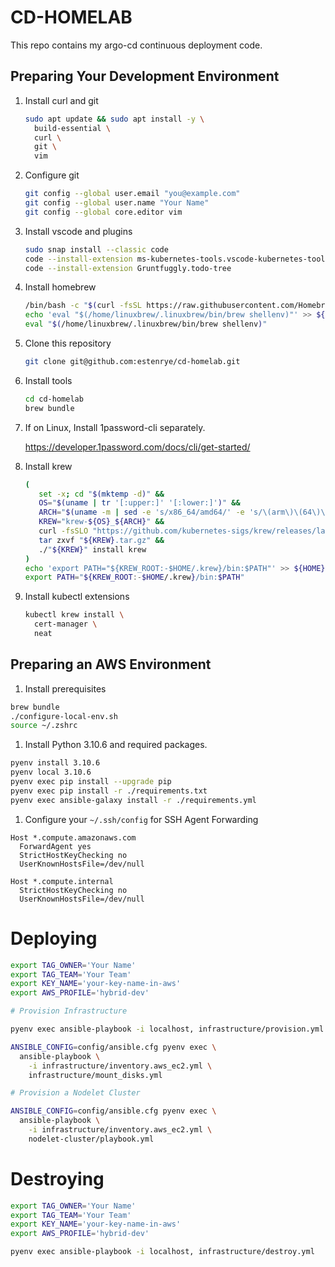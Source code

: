 # CD-HOMELAB

This repo contains my argo-cd continuous deployment code.

## Preparing Your Development Environment

1. Install curl and git
   ```bash
   sudo apt update && sudo apt install -y \
     build-essential \
     curl \
     git \
     vim
   ```

1. Configure git
   ```bash
   git config --global user.email "you@example.com"
   git config --global user.name "Your Name"
   git config --global core.editor vim
   ```

1. Install vscode and plugins
   ```bash
   sudo snap install --classic code
   code --install-extension ms-kubernetes-tools.vscode-kubernetes-tools
   code --install-extension Gruntfuggly.todo-tree
   ```

1. Install homebrew
   ```bash
   /bin/bash -c "$(curl -fsSL https://raw.githubusercontent.com/Homebrew/install/HEAD/install.sh)"
   echo 'eval "$(/home/linuxbrew/.linuxbrew/bin/brew shellenv)"' >> ${HOME}/.profile
   eval "$(/home/linuxbrew/.linuxbrew/bin/brew shellenv)"
   ```

1. Clone this repository
   ```bash
   git clone git@github.com:estenrye/cd-homelab.git
   ```

1. Install tools
   ```bash
   cd cd-homelab
   brew bundle
   ```

1. If on Linux, Install 1password-cli separately.

   https://developer.1password.com/docs/cli/get-started/

1. Install krew
   ```bash
   (
      set -x; cd "$(mktemp -d)" &&
      OS="$(uname | tr '[:upper:]' '[:lower:]')" &&
      ARCH="$(uname -m | sed -e 's/x86_64/amd64/' -e 's/\(arm\)\(64\)\?.*/\1\2/' -e 's/aarch64$/arm64/')" &&
      KREW="krew-${OS}_${ARCH}" &&
      curl -fsSLO "https://github.com/kubernetes-sigs/krew/releases/latest/download/${KREW}.tar.gz" &&
      tar zxvf "${KREW}.tar.gz" &&
      ./"${KREW}" install krew
   )
   echo 'export PATH="${KREW_ROOT:-$HOME/.krew}/bin:$PATH"' >> ${HOME}/.profile
   export PATH="${KREW_ROOT:-$HOME/.krew}/bin:$PATH"
   ```

1. Install kubectl extensions
   ```bash
   kubectl krew install \
     cert-manager \
     neat
   ```

## Preparing an AWS Environment

1. Install prerequisites

```bash
brew bundle
./configure-local-env.sh
source ~/.zshrc
```

1. Install Python 3.10.6 and required packages.

```bash
pyenv install 3.10.6
pyenv local 3.10.6
pyenv exec pip install --upgrade pip
pyenv exec pip install -r ./requirements.txt
pyenv exec ansible-galaxy install -r ./requirements.yml
```

1. Configure your `~/.ssh/config` for SSH Agent Forwarding

```
Host *.compute.amazonaws.com
  ForwardAgent yes
  StrictHostKeyChecking no
  UserKnownHostsFile=/dev/null

Host *.compute.internal
  StrictHostKeyChecking no
  UserKnownHostsFile=/dev/null
```

# Deploying

```bash
export TAG_OWNER='Your Name'
export TAG_TEAM='Your Team'
export KEY_NAME='your-key-name-in-aws'
export AWS_PROFILE='hybrid-dev'

# Provision Infrastructure

pyenv exec ansible-playbook -i localhost, infrastructure/provision.yml

ANSIBLE_CONFIG=config/ansible.cfg pyenv exec \
  ansible-playbook \
    -i infrastructure/inventory.aws_ec2.yml \
    infrastructure/mount_disks.yml

# Provision a Nodelet Cluster

ANSIBLE_CONFIG=config/ansible.cfg pyenv exec \
  ansible-playbook \
    -i infrastructure/inventory.aws_ec2.yml \
    nodelet-cluster/playbook.yml

```

# Destroying

```bash
export TAG_OWNER='Your Name'
export TAG_TEAM='Your Team'
export KEY_NAME='your-key-name-in-aws'
export AWS_PROFILE='hybrid-dev'

pyenv exec ansible-playbook -i localhost, infrastructure/destroy.yml
```

